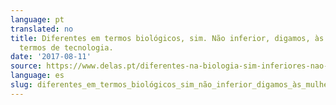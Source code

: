 ```yaml
---
language: pt
translated: no
title: Diferentes em termos biológicos, sim. Não inferior, digamos, às mulheres em
  termos de tecnologia.
date: '2017-08-11'
source: https://www.delas.pt/diferentes-na-biologia-sim-inferiores-nao-dizem-mulheres-na-tecnologia/
language: es
slug: diferentes_em_termos_biológicos_sim_não_inferior_digamos_às_mulheres_em_termos_de_tecnologia
---
```




